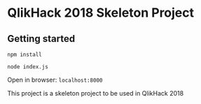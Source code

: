 # QlikHack 2018 Skeleton Project

## Getting started

`npm install`

`node index.js`

Open in browser: `localhost:8000`


This project is a skeleton project to be used in QlikHack 2018